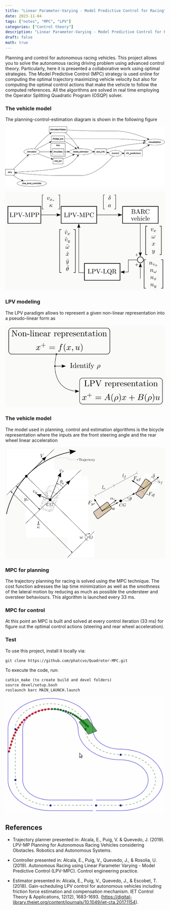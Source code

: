```yaml
---
title: "Linear Parameter-Varying - Model Predictive Control for Racing"
date: 2023-11-04
tags: ["notes", "MPC", "LPV"]
categories: ["Control theory"]
description: "Linear Parameter-Varying - Model Predictive Control for Racing"
draft: false
math: true
---
```


Planning and control for autonomous racing vehicles. This project allows you to solve the autonomous racing driving problem using advanced control theory. 
Particularly, here it is presented a collaborative work using optimal strategies. The Model Predictive Control (MPC) strategy is used online for computing the optimal trajectory maximizing vehicle velocity but also for computing the optimal control actions that make the vehicle to follow the computed references.
All the algorithms are solved in real time employing the Operator Splitting Quadratic Program (OSQP) solver.

### The vehicle model
The planning-control-estimation diagram is shown in the following figure


![](https://raw.githubusercontent.com/phatcvo/LPV-MPP-MPC-for-racing/main/workspace/src/images/rosgraph.png
)

![](https://raw.githubusercontent.com/phatcvo/LPV-MPP-MPC-for-racing/main/workspace/src/images/diagram.png)
### LPV modeling
The LPV paradigm allows to represent a given non-linear representation into a pseudo-linear form as

![](https://raw.githubusercontent.com/phatcvo/LPV-MPP-MPC-for-racing/main/workspace/src/images/modeling.png)

### The vehicle model
The model used in planning, control and estimation algorithms is the bicycle representation where the inputs are the front steering angle and the rear wheel linear acceleration

![](https://raw.githubusercontent.com/phatcvo/LPV-MPP-MPC-for-racing/main/workspace/src/images/variables_model.png)


### MPC for planning
The trajectory planning for racing is solved using the MPC technique. The cost function adresses the lap time minimization as well as the smothness of the lateral motion by reducing as much as possible the understeer and oversteer behaviours.
This algorithm is launched every 33 ms.

### MPC for control
At this point an MPC is built and solved at every control iteration (33 ms) for figure out the optimal control actions (steering and rear wheel acceleration).


### Test
To use this project, install it locally via:
```
git clone https://github.com/phatcvo/Quadrotor-MPC.git
```
To execute the code, run:
```
catkin_make (to create build and devel folders)
source devel/setup.bash
roslaunch barc MAIN_LAUNCH.launch
```

![](https://raw.githubusercontent.com/phatcvo/LPV-MPP-MPC-for-racing/main/workspace/src/images/Kazam_screenshot_00000.png)

## References
* Trajectory planner presented in:  Alcala, E., Puig, V. & Quevedo, J. (2019). LPV-MP Planning for Autonomous Racing Vehicles considering Obstacles. Robotics and Autonomous Systems.

* Controller presented in: Alcala, E., Puig, V., Quevedo, J., & Rosolia, U. (2019). Autonomous Racing using Linear Parameter Varying - Model Predictive Control (LPV-MPC). Control engineering practice.

* Estimator presented in: Alcala, E., Puig, V., Quevedo, J., & Escobet, T. (2018). Gain-scheduling LPV control for autonomous vehicles including friction force estimation and compensation mechanism. IET Control Theory & Applications, 12(12), 1683-1693. (https://digital-library.theiet.org/content/journals/10.1049/iet-cta.2017.1154).



